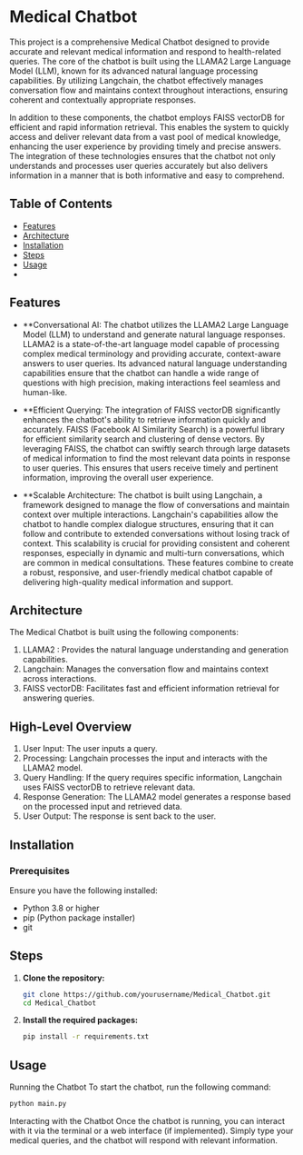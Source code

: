 # Medical Chatbot
This project is a comprehensive Medical Chatbot designed to provide accurate and relevant medical information and respond to health-related queries. The core of the chatbot is built using the LLAMA2 Large Language Model (LLM), known for its advanced natural language processing capabilities. By utilizing Langchain, the chatbot effectively manages conversation flow and maintains context throughout interactions, ensuring coherent and contextually appropriate responses.

In addition to these components, the chatbot employs FAISS vectorDB for efficient and rapid information retrieval. This enables the system to quickly access and deliver relevant data from a vast pool of medical knowledge, enhancing the user experience by providing timely and precise answers. The integration of these technologies ensures that the chatbot not only understands and processes user queries accurately but also delivers information in a manner that is both informative and easy to comprehend.

## Table of Contents
- [Features](#features)
- [Architecture](#architecture)
- [Installation](#installation)
- [Steps](#steps)
- [Usage](#usage)
- 
## Features
- **Conversational AI:
The chatbot utilizes the LLAMA2 Large Language Model (LLM) to understand and generate natural language responses. LLAMA2 is a state-of-the-art language model capable of processing complex medical terminology and providing accurate, context-aware answers to user queries. Its advanced natural language understanding capabilities ensure that the chatbot can handle a wide range of questions with high precision, making interactions feel seamless and human-like.

- **Efficient Querying:
The integration of FAISS vectorDB significantly enhances the chatbot's ability to retrieve information quickly and accurately. FAISS (Facebook AI Similarity Search) is a powerful library for efficient similarity search and clustering of dense vectors. By leveraging FAISS, the chatbot can swiftly search through large datasets of medical information to find the most relevant data points in response to user queries. This ensures that users receive timely and pertinent information, improving the overall user experience.

- **Scalable Architecture:
The chatbot is built using Langchain, a framework designed to manage the flow of conversations and maintain context over multiple interactions. Langchain's capabilities allow the chatbot to handle complex dialogue structures, ensuring that it can follow and contribute to extended conversations without losing track of context. This scalability is crucial for providing consistent and coherent responses, especially in dynamic and multi-turn conversations, which are common in medical consultations.
These features combine to create a robust, responsive, and user-friendly medical chatbot capable of delivering high-quality medical information and support.
  
## Architecture
The Medical Chatbot is built using the following components:
1) LLAMA2 : Provides the natural language understanding and generation capabilities.
2) Langchain: Manages the conversation flow and maintains context across interactions.
3) FAISS vectorDB: Facilitates fast and efficient information retrieval for answering queries.

## High-Level Overview
1) User Input: The user inputs a query.
2) Processing: Langchain processes the input and interacts with the LLAMA2 model.
3) Query Handling: If the query requires specific information, Langchain uses FAISS vectorDB to retrieve relevant data.
4) Response Generation: The LLAMA2 model generates a response based on the processed input and retrieved data.
5) User Output: The response is sent back to the user.
   
## Installation
### Prerequisites
Ensure you have the following installed:
- Python 3.8 or higher
- pip (Python package installer)
- git
  
## Steps
1. **Clone the repository:**

    ```bash
    git clone https://github.com/yourusername/Medical_Chatbot.git
    cd Medical_Chatbot
    ```
2. **Install the required packages:**

    ```bash
    pip install -r requirements.txt
    ```
## Usage
Running the Chatbot
To start the chatbot, run the following command:

```bash
python main.py
```
Interacting with the Chatbot
Once the chatbot is running, you can interact with it via the terminal or a web interface (if implemented). Simply type your medical queries, and the chatbot will respond with relevant information.
